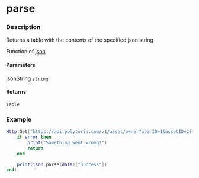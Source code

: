 # parse

### Description

Returns a table with the contents of the specified json string

Function of [json](../../)

#### Parameters

jsonString `string`

#### Returns

`Table`

### Example

```lua
Http:Get("https://api.polytoria.com/v1/asset/owner?userID=1&assetID=234", function (data, error, errmsg)
    if error then
        print("Something went wrong!")
        return
    end

    print(json.parse(data)["Success"])
end)
```

